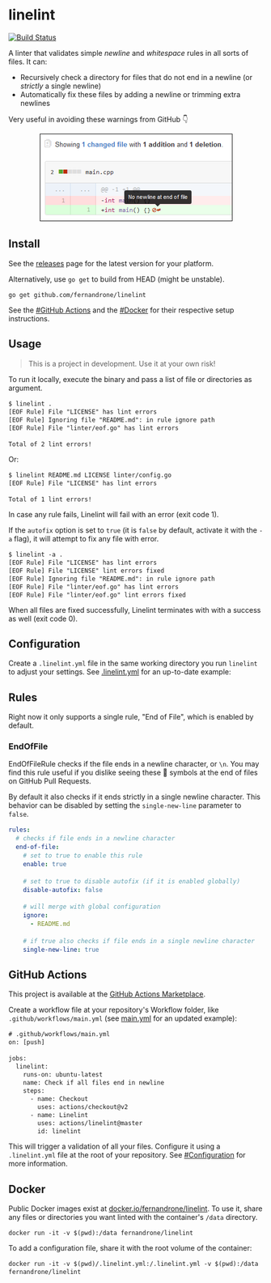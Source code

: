 # linelint

[![Build Status](https://cloud.drone.io/api/badges/fernandrone/linelint/status.svg)](https://cloud.drone.io/fernandrone/linelint)

A linter that validates simple _newline_ and _whitespace_ rules in all sorts of files. It can:

- Recursively check a directory for files that do not end in a newline (or _strictly_ a single newline)
- Automatically fix these files by adding a newline or trimming extra newlines

Very useful in avoiding these warnings from GitHub 👇

<p align="center">
  <img src="./.img/github-diff-no-newline-warning.png">
</p>

## Install

See the [releases](https://github.com/fernandrone/linelint/releases) page for the latest version for your platform.

Alternatively, use `go get` to build from HEAD (might be unstable).

```console
go get github.com/fernandrone/linelint
```

See the [#GitHub Actions](#GitHub-Actions) and the [#Docker](#Docker) for their respective setup instructions.

## Usage

> This is a project in development. Use it at your own risk!

To run it locally, execute the binary and pass a list of file or directories as argument.

```console
$ linelint .
[EOF Rule] File "LICENSE" has lint errors
[EOF Rule] Ignoring file "README.md": in rule ignore path
[EOF Rule] File "linter/eof.go" has lint errors

Total of 2 lint errors!
```

Or:

```console
$ linelint README.md LICENSE linter/config.go
[EOF Rule] File "LICENSE" has lint errors

Total of 1 lint errors!
```

In case any rule fails, Linelint will fail with an error (exit code 1).

If the `autofix` option is set to `true` (it is `false` by default, activate it with the `-a` flag), it will attempt to fix any file with error.

```console
$ linelint -a .
[EOF Rule] File "LICENSE" has lint errors
[EOF Rule] File "LICENSE" lint errors fixed
[EOF Rule] Ignoring file "README.md": in rule ignore path
[EOF Rule] File "linter/eof.go" has lint errors
[EOF Rule] File "linter/eof.go" lint errors fixed
```

When all files are fixed successfully, Linelint terminates with with a success as well (exit code 0).

## Configuration

Create a `.linelint.yml` file in the same working directory you run `linelint` to adjust your settings. See [.linelint.yml](.linelint.yml) for an up-to-date example:

## Rules

Right now it only supports a single rule, "End of File", which is enabled by default.

### EndOfFile

EndOfFileRule checks if the file ends in a newline character, or `\n`. You may find this rule useful if you dislike seeing these 🚫 symbols at the end of files on GitHub Pull Requests.

By default it also checks if it ends strictly in a single newline character. This behavior can be disabled by setting the `single-new-line` parameter to `false`.

```yaml
rules:
  # checks if file ends in a newline character
  end-of-file:
    # set to true to enable this rule
    enable: true

    # set to true to disable autofix (if it is enabled globally)
    disable-autofix: false

    # will merge with global configuration
    ignore:
      - README.md

    # if true also checks if file ends in a single newline character
    single-new-line: true
```

## GitHub Actions

This project is available at the [GitHub Actions Marketplace](https://github.com/marketplace/actions/linelint).

Create a workflow file at your repository's Workflow folder, like `.github/workflows/main.yml` (see [main.yml](.github/workflows/main.yml) for an updated example):

```
# .github/workflows/main.yml
on: [push]

jobs:
  linelint:
    runs-on: ubuntu-latest
    name: Check if all files end in newline
    steps:
      - name: Checkout
        uses: actions/checkout@v2
      - name: Linelint
        uses: actions/linelint@master
        id: linelint
```

This will trigger a validation of all your files. Configure it using a `.linelint.yml` file at the root of your repository. See [#Configuration](#Configuration) for more information.

## Docker

Public Docker images exist at [docker.io/fernandrone/linelint](https://hub.docker.com/repository/docker/fernandrone/linelint). To use it, share any files or directories you want linted with the container's `/data` directory.

```console
docker run -it -v $(pwd):/data fernandrone/linelint
```

To add a configuration file, share it with the root volume of the container:

```console
docker run -it -v $(pwd)/.linelint.yml:/.linelint.yml -v $(pwd):/data fernandrone/linelint
```
